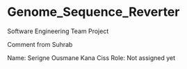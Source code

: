# Genome_Sequence_Reverter
Software Engineering Team Project




Comment from Suhrab

Name: Serigne Ousmane Kana Ciss
Role: Not assigned yet 
